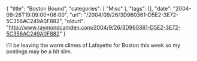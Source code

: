 {
	"title": "Boston Bound",
	"categories": [
		"Misc"
	],
	"tags": [],
	"date": "2004-09-26T19:09:00+06:00",
	"url": "/2004/09/26/3D960361-D5E2-3E72-5C356AC249A0F882",
	"oldurl": "http://www.raymondcamden.com/2004/9/26/3D960361-D5E2-3E72-5C356AC249A0F882"
}

I'll be leaving the warm climes of Lafayette for Boston this week so my postings may be a bit slim.